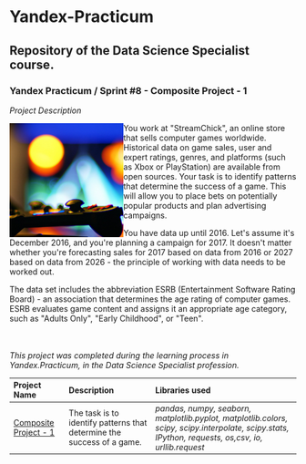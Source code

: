 # Yandex-Practicum <a id='composite_project-1'></a>
## Repository of the Data Science Specialist course.
### Yandex Practicum / Sprint #8 - Composite Project - 1

*Project Description*

<img src="https://github.com/DimaDoesCode/Yandex_Practicum-Composite_Project-1/raw/master/video_game.png" width="200" height="200" align="left"/>
You work at "StreamChick", an online store that sells computer games worldwide. Historical data on game sales, user and expert ratings, genres, and platforms (such as Xbox or PlayStation) are available from open sources. Your task is to identify patterns that determine the success of a game. This will allow you to place bets on potentially popular products and plan advertising campaigns.

You have data up until 2016. Let's assume it's December 2016, and you're planning a campaign for 2017. It doesn't matter whether you're forecasting sales for 2017 based on data from 2016 or 2027 based on data from 2026 - the principle of working with data needs to be worked out.

The data set includes the abbreviation ESRB (Entertainment Software Rating Board) - an association that determines the age rating of computer games. ESRB evaluates game content and assigns it an appropriate age category, such as "Adults Only", "Early Childhood", or "Teen".

<br clear="left"/><br>*This project was completed during the learning process in Yandex.Practicum, in the Data Science Specialist profession.*

| Project Name | Description | Libraries used |
| :---------------------- | :---------------------- | :---------------------- |
| [Composite Project - 1](composite_project-1) | The task is to identify patterns that determine the success of a game. | <i>pandas, numpy, seaborn, matplotlib.pyplot, matplotlib.colors, scipy, scipy.interpolate, scipy.stats, IPython, requests, os,csv, io, urllib.request</i>|